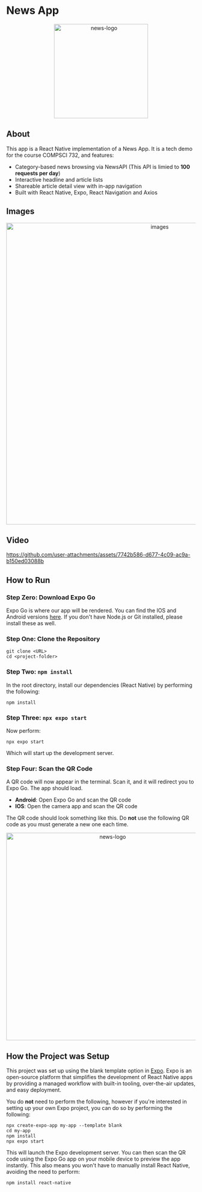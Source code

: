 # News App

<p align="center">
  <img width="250" alt="news-logo" src="https://github.com/user-attachments/assets/68e141ea-093d-407a-bc19-a80084dc89f1">
</p>

## About
This app is a React Native implementation of a News App. It is a tech demo for the course COMPSCI 732, and features:
* Category-based news browsing via NewsAPI (This API is limied to **100 requests per day**)
* Interactive headline and article lists
* Shareable article detail view with in-app navigation
* Built with React Native, Expo, React Navigation and Axios

## Images

<p align="center">
  <img width="800" alt="images" src="https://github.com/user-attachments/assets/5aecf8d5-99f3-41ba-aa90-c59f459f0fb9">
</p>

## Video

https://github.com/user-attachments/assets/7742b586-d677-4c09-ac9a-b150ed03088b

## How to Run

### **Step Zero:** Download Expo Go

Expo Go is where our app will be rendered. You can find the IOS and Android versions [here](https://expo.dev/go). 
If you don't have Node.js or Git installed, please install these as well.

### **Step One:** Clone the Repository

```
git clone <URL>
cd <project-folder>
```

### **Step Two:** `npm install`

In the root directory, install our dependencies (React Native) by performing the following:

```
npm install
```

### **Step Three:** `npx expo start`

Now perform:

```
npx expo start
```
Which will start up the development server.

### **Step Four:** Scan the QR Code

A QR code will now appear in the terminal. Scan it, and it will redirect you to Expo Go. The app should load.
* **Android**: Open Expo Go and scan the QR code
* **IOS**: Open the camera app and scan the QR code

The QR code should look something like this. Do **not** use the following QR code as you must generate a new one each time.

<p align="center">
  <img width="550" alt="news-logo" src="https://github.com/user-attachments/assets/234711de-99de-46db-bb84-0d12da25fea9">
</p>

## How the Project was Setup

This project was set up using the blank template option in [Expo](https://expo.dev/). Expo is an open-source platform that simplifies the development of React Native apps by providing a managed workflow with built-in tooling, over-the-air updates, and easy deployment.

You do **not** need to perform the following, however if you're interested in setting up your own Expo project, you can do so by performing the following:

```
npx create-expo-app my-app --template blank
cd my-app
npm install
npx expo start
```

This will launch the Expo development server. You can then scan the QR code using the Expo Go app on your mobile device to preview the app instantly. This also means you won't have to manually install React Native, avoiding the need to perform:

```
npm install react-native
```
